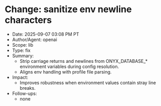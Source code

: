 # Change: sanitize env newline characters

- Date: 2025-09-07 03:08 PM PT
- Author/Agent: openai
- Scope: lib
- Type: fix
- Summary:
  - Strip carriage returns and newlines from ONYX_DATABASE_* environment variables during config resolution.
  - Aligns env handling with profile file parsing.
- Impact:
  - Improves robustness when environment values contain stray line breaks.
- Follow-ups:
  - none
